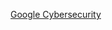 [Google Cybersecurity]((https://coursera.org/share/86427a3a84e78c3abfa6bf0537afe864)https://coursera.org/share/86427a3a84e78c3abfa6bf0537afe864)
